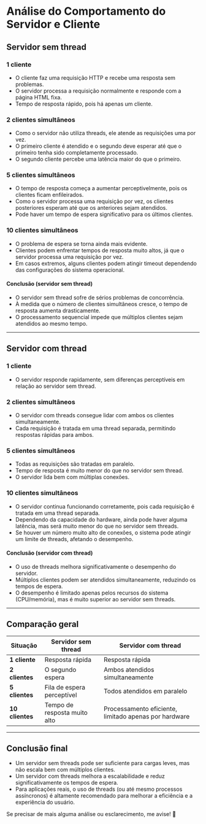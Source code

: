 # **Análise do Comportamento do Servidor e Cliente**

## **Servidor sem thread**

### **1 cliente**
- O cliente faz uma requisição HTTP e recebe uma resposta sem problemas.
- O servidor processa a requisição normalmente e responde com a página HTML fixa.
- Tempo de resposta rápido, pois há apenas um cliente.

### **2 clientes simultâneos**
- Como o servidor não utiliza threads, ele atende as requisições uma por vez.
- O primeiro cliente é atendido e o segundo deve esperar até que o primeiro tenha sido completamente processado.
- O segundo cliente percebe uma latência maior do que o primeiro.

### **5 clientes simultâneos**
- O tempo de resposta começa a aumentar perceptivelmente, pois os clientes ficam enfileirados.
- Como o servidor processa uma requisição por vez, os clientes posteriores esperam até que os anteriores sejam atendidos.
- Pode haver um tempo de espera significativo para os últimos clientes.

### **10 clientes simultâneos**
- O problema de espera se torna ainda mais evidente.
- Clientes podem enfrentar tempos de resposta muito altos, já que o servidor processa uma requisição por vez.
- Em casos extremos, alguns clientes podem atingir timeout dependendo das configurações do sistema operacional.

#### **Conclusão (servidor sem thread)**
- O servidor sem thread sofre de sérios problemas de concorrência.
- À medida que o número de clientes simultâneos cresce, o tempo de resposta aumenta drasticamente.
- O processamento sequencial impede que múltiplos clientes sejam atendidos ao mesmo tempo.

---

## **Servidor com thread**

### **1 cliente**
- O servidor responde rapidamente, sem diferenças perceptíveis em relação ao servidor sem thread.

### **2 clientes simultâneos**
- O servidor com threads consegue lidar com ambos os clientes simultaneamente.
- Cada requisição é tratada em uma thread separada, permitindo respostas rápidas para ambos.

### **5 clientes simultâneos**
- Todas as requisições são tratadas em paralelo.
- Tempo de resposta é muito menor do que no servidor sem thread.
- O servidor lida bem com múltiplas conexões.

### **10 clientes simultâneos**
- O servidor continua funcionando corretamente, pois cada requisição é tratada em uma thread separada.
- Dependendo da capacidade do hardware, ainda pode haver alguma latência, mas será muito menor do que no servidor sem threads.
- Se houver um número muito alto de conexões, o sistema pode atingir um limite de threads, afetando o desempenho.

#### **Conclusão (servidor com thread)**
- O uso de threads melhora significativamente o desempenho do servidor.
- Múltiplos clientes podem ser atendidos simultaneamente, reduzindo os tempos de espera.
- O desempenho é limitado apenas pelos recursos do sistema (CPU/memória), mas é muito superior ao servidor sem threads.

---

## **Comparação geral**

| Situação            | Servidor sem thread | Servidor com thread |
|---------------------|--------------------|--------------------|
| **1 cliente**      | Resposta rápida    | Resposta rápida    |
| **2 clientes**     | O segundo espera   | Ambos atendidos simultaneamente |
| **5 clientes**     | Fila de espera perceptível | Todos atendidos em paralelo |
| **10 clientes**    | Tempo de resposta muito alto | Processamento eficiente, limitado apenas por hardware |

---

## **Conclusão final**
- Um servidor sem threads pode ser suficiente para cargas leves, mas não escala bem com múltiplos clientes.
- Um servidor com threads melhora a escalabilidade e reduz significativamente os tempos de espera.
- Para aplicações reais, o uso de threads (ou até mesmo processos assíncronos) é altamente recomendado para melhorar a eficiência e a experiência do usuário.

Se precisar de mais alguma análise ou esclarecimento, me avise! 🚀

